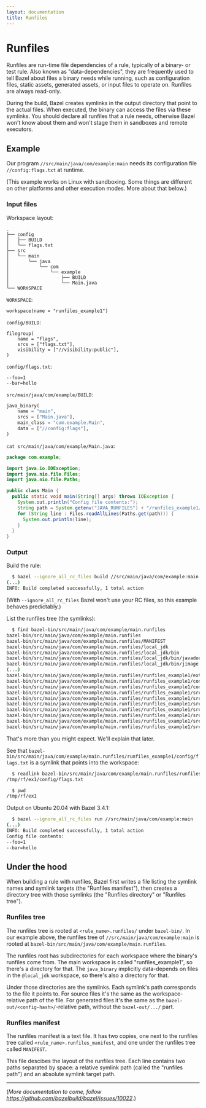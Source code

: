```yaml
---
layout: documentation
title: Runfiles
---
```


# Runfiles

Runfiles are run-time file dependencies of a rule, typically of a binary- or
test rule. Also known as "data-dependencies", they are frequently used to
tell Bazel about files a binary needs while running, such as configuration
files, static assets, generated assets, or input files to operate on.
Runfiles are always read-only.

During the build, Bazel creates symlinks in the output directory that point
to the actual files. When executed, the binary can access the files via these
symlinks. You should declare all runfiles that a rule needs, otherwise Bazel
won't know about them and won't stage them in sandboxes and remote executors.

## Example

Our program `//src/main/java/com/example:main` needs its configuration file
`//config:flags.txt` at runtime.

(This example works on Linux with sandboxing. Some things are different on
other platforms and other execution modes. More about that below.)

### Input files

Workspace layout:
```
.
├── config
│   ├── BUILD
│   └── flags.txt
├── src
│   └── main
│       └── java
│           └── com
│               └── example
│                   ├── BUILD
│                   └── Main.java
└── WORKSPACE
```

`WORKSPACE`:
```
workspace(name = "runfiles_example1")
```

`config/BUILD`:

```
filegroup(
    name = "flags",
    srcs = ["flags.txt"],
    visibility = ["//visibility:public"],
)
```

`config/flags.txt`:

```
--foo=1
--bar=hello
```

`src/main/java/com/example/BUILD`:

```python
java_binary(
    name = "main",
    srcs = ["Main.java"],
    main_class = "com.example.Main",
    data = ["//config:flags"],
)
```

`cat src/main/java/com/example/Main.java`:

```java
package com.example;

import java.io.IOException;
import java.nio.file.Files;
import java.nio.file.Paths;

public class Main {
  public static void main(String[] args) throws IOException {
    System.out.println("Config file contents:");
    String path = System.getenv("JAVA_RUNFILES") + "/runfiles_example1/config/flags.txt";
    for (String line : Files.readAllLines(Paths.get(path))) {
      System.out.println(line);
    }
  }
}
```

### Output

Build the rule:

```bash
  $ bazel --ignore_all_rc_files build //src/main/java/com/example:main
(...)
INFO: Build completed successfully, 1 total action
```

(With `--ignore_all_rc_files` Bazel won't use your RC files, so this example
behaves predictably.)

List the runfiles tree (the symlinks):

```bash
  $ find bazel-bin/src/main/java/com/example/main.runfiles
bazel-bin/src/main/java/com/example/main.runfiles
bazel-bin/src/main/java/com/example/main.runfiles/MANIFEST
bazel-bin/src/main/java/com/example/main.runfiles/local_jdk
bazel-bin/src/main/java/com/example/main.runfiles/local_jdk/bin
bazel-bin/src/main/java/com/example/main.runfiles/local_jdk/bin/javadoc
bazel-bin/src/main/java/com/example/main.runfiles/local_jdk/bin/jimage
(...)
bazel-bin/src/main/java/com/example/main.runfiles/runfiles_example1/external/local_jdk/lib/libsaproc.so
bazel-bin/src/main/java/com/example/main.runfiles/runfiles_example1/config
bazel-bin/src/main/java/com/example/main.runfiles/runfiles_example1/config/flags.txt
bazel-bin/src/main/java/com/example/main.runfiles/runfiles_example1/src
bazel-bin/src/main/java/com/example/main.runfiles/runfiles_example1/src/main
bazel-bin/src/main/java/com/example/main.runfiles/runfiles_example1/src/main/java
bazel-bin/src/main/java/com/example/main.runfiles/runfiles_example1/src/main/java/com
bazel-bin/src/main/java/com/example/main.runfiles/runfiles_example1/src/main/java/com/example
bazel-bin/src/main/java/com/example/main.runfiles/runfiles_example1/src/main/java/com/example/main.jar
bazel-bin/src/main/java/com/example/main.runfiles/runfiles_example1/src/main/java/com/example/main
```

That's more than you might expect. We'll explain that later.

See that
`bazel-bin/src/main/java/com/example/main.runfiles/runfiles_example1/config/flags.txt`
is a symlink that points into the workspace:

```bash
  $ readlink bazel-bin/src/main/java/com/example/main.runfiles/runfiles_example1/config/flags.txt 
/tmp/rf/ex1/config/flags.txt

  $ pwd
/tmp/rf/ex1
```

Output on Ubuntu 20.04 with Bazel 3.4.1:

```bash
  $ bazel --ignore_all_rc_files run //src/main/java/com/example:main
(...)
INFO: Build completed successfully, 1 total action
Config file contents:
--foo=1
--bar=hello
```

## Under the hood

When building a rule with runfiles, Bazel first writes a file listing the
symlink names and symlink targets (the "Runfiles manifest"), then creates a
directory tree with those symlinks (the "Runfiles directory" or "Runfiles
tree").

### Runfiles tree

The runfiles tree is rooted at `<rule_name>.runfiles/` under `bazel-bin/`. In
our example above, the runfiles tree of `//src/main/java/com/example:main` is
rooted at `bazel-bin/src/main/java/com/example/main.runfiles`.

The runfiles root has subdirectories for each workspace where the binary's
runfiles come from. The main workspace is called "runfiles_example1", so
there's a directory for that. The `java_binary` implicitly data-depends on
files in the `@local_jdk` workspace, so there's also a directory for that.

Under those directories are the symlinks. Each symlink's path corresponds to
the file it points to. For source files it's the same as the
workspace-relative path of the file. For generated files it's the same as the
`bazel-out/<config-hash>/`-relative path, without the `bazel-out/.../` part.

### Runfiles manifest

The runfiles manifest is a text file. It has two copies, one next to the
runfiles tree called `<rule_name>.runfiles_manifest`, and one under the
runfiles tree called `MANIFEST`.

This file descibes the layout of the runfiles tree. Each line contains two
paths separated by space: a relative symlink path (called the "runfiles
path") and an absolute symlink target path.

<hr>

(_More documentation to come, follow <https://github.com/bazelbuild/bazel/issues/10022>_.)

<!--

How to access runfiles when binary runs as part of a build action, with bazel
run/test, or ran directly. Platform differences, handling space, sandboxing
and remote execution.

And:
- When invoked directly.
- When invoked indirectly as a data-dependency of another executable.

And:
- On Linux/Mac (symlink tree and manifest)
- On Windows (manifest)
- With sandboxing (symlink tree)

Documentation should include:

- The generic resolution algorithm
- Instructions for using language-specific libraries implementing the algorithm
- Ideally some brief explanation/motivation why this is so dang hard

Any target can be a data-dependency, files; filegroups; file-providing rules (e.g. genrule);


- why runfiles are readonly, what to do if you need write access
- why we need runfiles
- why are there more files there than expected
- tree layout (see also: --[no]legacy_external_runfiles)
- runfiles of libs, and why
- symlinks point into the workspace or output dir
- manifest vs dir tree
- dfferences: platforms vs exec methods (manifest-only, tree-only)
- ext.repos
- runfiles declared in rules in ext.repos, runfile paths?
- __main__ / ws name
- envvars with bazel run, bazel test, naked run
- runfiles roll-up from deps, and why
- aside: genrule and its srcs, why it has bazel-out/<cfg>/, why runfiles don't
- windows
- remote exec
- runfiles libraries, rlocation
- manifest file encoding
- spaces (see --[no]build_runfile_manifests)
- all runfiles-related flags explained 
- $(location <runfile>) in `args` attribute, and caveat on Windows
- java doesn't have RUNFILES_DIR, just JAVA_RUNFILES

You declare a rule's runfiles in its `data` attribute. Bazel

Most rules support the `data` attribute, not just binary rules. Rules
typically inherit the runfiles of all their dependencies, which is useful to
know when writing a library rule: if a binary that depends on this library
will need supporting runfiles to use the library, then declare the runfiles
on the library. This works even if the library is a transitive, not direct,
dependency of the binary.
-->